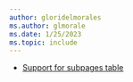 ```yaml
---
author: gloridelmorales
ms.author: glmorale
ms.date: 1/25/2023
ms.topic: include
---
```


- [Support for subpages table](#support-for-subpages-table)